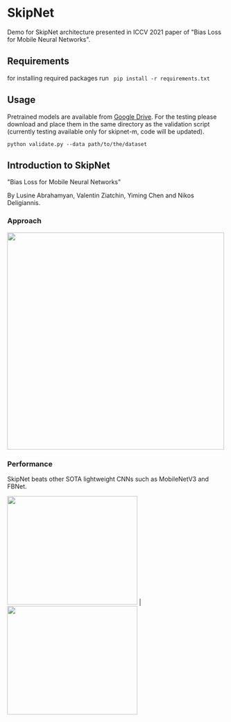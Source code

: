 # SkipNet
Demo for SkipNet architecture presented in ICCV 2021 paper of "Bias Loss for Mobile Neural Networks".

## Requirements
for installing required packages run
` pip install -r requirements.txt`

## Usage
Pretrained models are available from [Google Drive](https://drive.google.com/drive/folders/1G3UR8wtTFB8S-9Fp6sRtfn9Vtfb6XcTU?usp=sharing). For the testing please download and place them in the same directory as the validation script (currently testing available only for skipnet-m, code will be updated).

`python validate.py --data path/to/the/dataset`

## Introduction to SkipNet
"Bias Loss for Mobile Neural Networks"

By Lusine Abrahamyan, Valentin Ziatchin, Yiming Chen and Nikos Deligiannis.
### Approach
<img src="https://github.com/lusinlu/skipnet_evaluation/blob/main/figures/architecture.png" width="500" height="500">

### Performance
SkipNet beats other SOTA lightweight CNNs such as MobileNetV3 and FBNet.

<img src="https://github.com/lusinlu/skipnet_evaluation/blob/main/figures/flops_vs_top1.png" width="300" height="250"> |
<img src="https://github.com/lusinlu/skipnet_evaluation/blob/main/figures/params_vs_top1.png" width="300" height="250">



